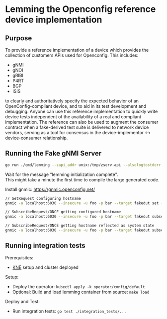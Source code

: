 # Lemming the Openconfig reference device implementation

## Purpose

To provide a reference implementation of a device which provides the collection
of customers APIs used for Openconfig. This includes:

* gNMI
* gNOI
* gRIBI
* P4RT
* BGP
* ISIS

to clearly and authoritatively specify the expected behavior of an
OpenConfig-compliant device, and to aid in its test development and
debugging. Anyone can use this reference implementation to quickly write device
tests independent of the availability of a real and compliant implementation.
The reference can also be used to augment the consumer contract when a
fake-derived test suite is delivered to network device vendors, serving as a
tool for consensus in the device-implementor <-> device-consumer relationship.

## Running the Fake gNMI Server

```bash
go run ./cmd/lemming --zapi_addr unix:/tmp/zserv.api --alsologtostderr
```

Wait for the message "lemming initialization complete".  
This might take a minute the first time to compile the large generated code.

Install gnmic: <https://gnmic.openconfig.net/>

```bash
// SetRequest configuring hostname
gnmic -a localhost:6030 --insecure -u foo -p bar --target fakedut set --update-path openconfig:/system/config/hostname --update-value rosesarered -e json_ietf

// SubscribeRequest/ONCE getting configured hostname
gnmic -a localhost:6030 --insecure -u foo -p bar --target fakedut subscribe --mode once --path openconfig:/system/config/hostname

// SubscribeRequest/ONCE getting hostname reflected as system state
gnmic -a localhost:6030 --insecure -u foo -p bar --target fakedut subscribe --mode once --path openconfig:/system/state/hostname
```

## Running integration tests

Prerequisites:

* [KNE](https://github.com/openconfig/kne) setup and cluster deployed

Setup:

* Deploy the operator: `kubectl apply -k operator/config/default`
* Optional: Build and load lemming container from source: `make load`

Deploy and Test:

* Run integration tests: `go test ./integration_tests/...`
